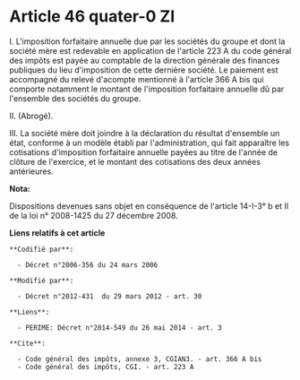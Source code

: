# Article 46 quater-0 ZI

I. L'imposition forfaitaire annuelle due par les sociétés du groupe et dont la société mère est redevable en application de
l'article 223 A du code général des impôts est payée au comptable de la direction générale des finances publiques du lieu
d'imposition de cette dernière société. Le paiement est accompagné du relevé d'acompte mentionné à l'article 366 A bis qui
comporte notamment le montant de l'imposition forfaitaire annuelle dû par l'ensemble des sociétés du groupe. 

II. (Abrogé). 

III. La société mère doit joindre à la déclaration du résultat d'ensemble un état, conforme à un modèle établi par
l'administration, qui fait apparaître les cotisations d'imposition forfaitaire annuelle payées au titre de l'année de clôture
de l'exercice, et le montant des cotisations des deux années antérieures.

**Nota:**

Dispositions devenues sans objet en conséquence de l'article 14-I-3° b et II de la loi n° 2008-1425 du 27 décembre 2008.

**Liens relatifs à cet article**

	**Codifié par**:

	  - Décret n°2006-356 du 24 mars 2006

	**Modifié par**:

	  - Décret n°2012-431  du 29 mars 2012 - art. 30

	**Liens**:

	  - PERIME: Décret n°2014-549 du 26 mai 2014 - art. 3

	**Cite**:

	  - Code général des impôts, annexe 3, CGIAN3. - art. 366 A bis
	  - Code général des impôts, CGI. - art. 223 A
